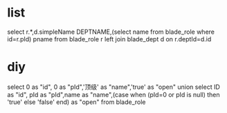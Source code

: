 list
===
select r.*,d.simpleName DEPTNAME,(select name from blade_role where id=r.pId) pname from blade_role r left join blade_dept d on r.deptId=d.id

diy
===
select 0 as "id", 0 as "pId",'顶级' as "name",'true' as "open" 
union
select ID as "id", pId as "pId",name as "name",(case when (pId=0 or pId is null) then 'true' else 'false' end) as "open" from  blade_role